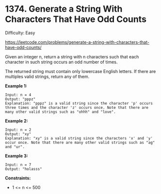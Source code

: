 # 1374. Generate a String With Characters That Have Odd Counts

Difficulty: Easy

https://leetcode.com/problems/generate-a-string-with-characters-that-have-odd-counts/

Given an integer n, return a string with n characters such that each character in such string occurs an odd number of times.

The returned string must contain only lowercase English letters. If there are multiples valid strings, return any of them.  

**Example 1:**
```
Input: n = 4
Output: "pppz"
Explanation: "pppz" is a valid string since the character 'p' occurs three times and the character 'z' occurs once. Note that there are many other valid strings such as "ohhh" and "love".
```

**Example 2:**
```
Input: n = 2
Output: "xy"
Explanation: "xy" is a valid string since the characters 'x' and 'y' occur once. Note that there are many other valid strings such as "ag" and "ur".
```

**Example 3:**
```
Input: n = 7
Output: "holasss"
```

**Constraints:**

* 1 <= n <= 500
